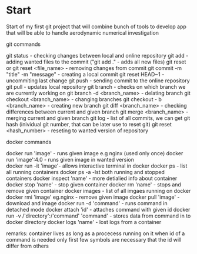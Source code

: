 # Start

Start of my first git project that will combine bunch of tools to develop app that will be able to handle aerodynamic numerical investigation

git commands 

git status - checking changes between local and online repository
git add - adding wanted files to the commit ("git add ." - adds all new files)
git reset or git reset <file_name> - removing changes from commit
git commit -m "title" -m "message" - creating a local commit
git reset HEAD~1 - uncommiting last change
git push - sending commit to the online repository
git pull - updates local repository 
git branch - checks on which branch we are currently working on
git branch -d <branch_name> - delating branch
git checkout <branch_name> - changing branches
git checkout - b <branch_name> - creating new branch 
git diff <branch_name> - checking differences between current and given branch
git merge <branch_name> - merging current and given branch
git log - list of all commits, we can get git hash (inividual git number, that can be later use to reset git)
git reset <hash_number> - reseting to wanted version of repository

docker commands

docker run 'image' - runs given image e.g nginx (used only once)
docker run 'image':4.0 - runs given image in wanted version  
docker run -it 'image'- allows interactive terminal in docker
docker ps - list all running containers
docker ps -a -lst both running and stopped containers 
docker inspect 'name' - more detialied info about container
docker stop 'name' - stop given container 
docker rm 'name' - stops and remove given container
docker images - list of all imgaes running on docker 
docker rmi 'image' eg.nginx - remove given image
docker pull 'image' - download and image 
docker run -d 'command' - runs command in detached mode 
docker attach 'id' - attaches command with given id 
docker run -v /'directory':/'command' 'command' - stores data from command in to docker directory
docker logs 'name' - lost logs from a container

remarks:
container lives as long as a procecess running on it
when id of a command is needed only first few symbols are necessary that the id will differ from others
